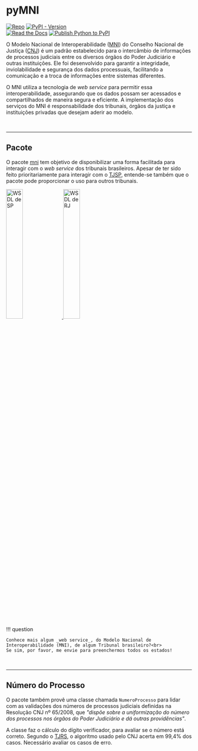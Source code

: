 # pyMNI

[![Repo](https://img.shields.io/badge/GitHub-repo-blue?logo=github&logoColor=f5f5f5)](https://github.com/michelmetran/pyMNI)
[![PyPI - Version](https://img.shields.io/pypi/v/mni?logo=pypi&label=PyPI&color=blue)](https://pypi.org/project/mni/)\
[![Read the Docs](https://img.shields.io/readthedocs/pyMNI?logo=ReadTheDocs&label=Read%20The%20Docs)](https://pyMNI.readthedocs.io/)
[![Publish Python to PyPI](https://github.com/michelmetran/pyMNI/actions/workflows/publish-to-pypipoetry.yml/badge.svg)](https://github.com/michelmetran/pyMNI/actions/workflows/publish-to-pypipoetry.yml)

O Modelo Nacional de
Interoperabilidade ([MNI](https://www.cnj.jus.br/tecnologia-da-informacao-e-comunicacao/comite-nacional-de-gestao-de-tecnologia-da-informacao-e-comunicacao-do-poder-judiciario/modelo-nacional-de-interoperabilidade/))
do Conselho Nacional de Justiça ([CNJ](https://www.cnj.jus.br/)) é um padrão
estabelecido para o intercâmbio de
informações de processos judiciais entre os diversos órgãos do Poder Judiciário
e outras instituições. Ele foi
desenvolvido para garantir a integridade, inviolabilidade e segurança dos dados
processuais, facilitando a comunicação e
a troca de informações entre sistemas diferentes.

O MNI utiliza a tecnologia de _web service_ para permitir essa
interoperabilidade, assegurando que os dados possam ser
acessados e compartilhados de maneira segura e eficiente. A implementação dos
serviços do MNI é responsabilidade dos
tribunais, órgãos da justiça e instituições privadas que desejam aderir ao
modelo.


<br>

---

## Pacote

O pacote [mni](https://pypi.org/project/mni/) tem objetivo de disponibilizar uma
forma facilitada para interagir com o _web service_ dos tribunais brasileiros.
Apesar de ter sido feito prioritariamente para interagir com
o [TJSP](https://www.tjsp.jus.br/), entende-se
também que o pacote pode proporcionar o uso para outros tribunais.

<a href="https://esaj.tjsp.jus.br/mniws/servico-intercomunicacao-2.2.2/intercomunicacao?wsdl">
<img src="https://atlasescolar.ibge.gov.br/images/bandeiras/ufs/sp.png" alt="WSDL de SP" width="30%" class="center">
</a> <a href="https://webserverseguro.tjrj.jus.br/MNI/Servico.svc?wsdl">
<img src="https://atlasescolar.ibge.gov.br/images/bandeiras/ufs/rj.png" alt="WSDL de RJ" width="30%" class="center">
</a>

<br>

!!! question

    Conhece mais algum _web service_, do Modelo Nacional de
    Interoperabilidade (MNI), de algum Tribunal brasileiro?<br>
    Se sim, por favor, me envie para preenchermos todos os estados!

<br>

---

## Número do Processo

O pacote também provê uma classe chamada `NumeroProcesso` para lidar com as
validações dos números de processos judiciais definidas na Resolução CNJ nº
65/2008, que _"dispõe sobre a
uniformização do número dos processos nos órgãos do Poder Judiciário e dá outras
providências"_.

A classe faz o cálculo do dígito verificador, para avaliar se o número está
correto. Segundo
o [TJRS](https://www.cnj.jus.br/wp-content/uploads/2011/02/tjrs.ppt), o
algoritmo usado pelo CNJ acerta em 99,4% dos casos. Necessário avaliar os casos
de erro.
